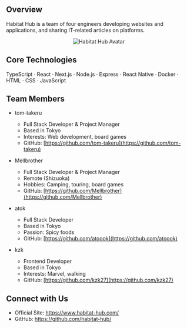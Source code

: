 ## Overview
Habitat Hub is a team of four engineers developing websites and applications, and sharing IT-related articles on platforms.

<div align="center">
  <img src="https://avatars.githubusercontent.com/u/165167398?s=400&u=056fb4f733cfeeb5afe141f4a44455fc68c140ce&v=4" alt="Habitat Hub Avatar" />
</div>

## Core Technologies
TypeScript · React · Next.js · Node.js · Express · React Native · Docker · HTML · CSS · JavaScript

## Team Members

- tom-takeru
  - Full Stack Developer & Project Manager  
  - Based in Tokyo  
  - Interests: Web development, board games  
  - GitHub: [https://github.com/tom-takeru](https://github.com/tom-takeru)

- Mellbrother
  - Full Stack Developer & Project Manager  
  - Remote (Shizuoka)  
  - Hobbies: Camping, touring, board games  
  - GitHub: [https://github.com/Mellbrother](https://github.com/Mellbrother)

- atok
  - Full Stack Developer  
  - Based in Tokyo  
  - Passion: Spicy foods  
  - GitHub: [https://github.com/atoook](https://github.com/atoook)

- kzk
  - Frontend Developer  
  - Based in Tokyo  
  - Interests: Marvel, walking  
  - GitHub: [https://github.com/kzk27](https://github.com/kzk27)

## Connect with Us

- Official Site: https://www.habitat-hub.com/
- GitHub: https://github.com/habitat-hub/
